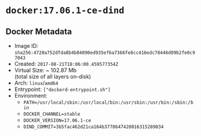 # `docker:17.06.1-ce-dind`

## Docker Metadata

- Image ID: `sha256:4720a752dfda8b4b84090ed935ef6a7366fe8cc416edc78446d09b2fe0c97043`
- Created: `2017-08-21T18:06:00.459577354Z`
- Virtual Size: ~ 102.87 Mb  
  (total size of all layers on-disk)
- Arch: `linux`/`amd64`
- Entrypoint: `["dockerd-entrypoint.sh"]`
- Environment:
  - `PATH=/usr/local/sbin:/usr/local/bin:/usr/sbin:/usr/bin:/sbin:/bin`
  - `DOCKER_CHANNEL=stable`
  - `DOCKER_VERSION=17.06.1-ce`
  - `DIND_COMMIT=3b5fac462d21ca164b3778647420016315289034`
